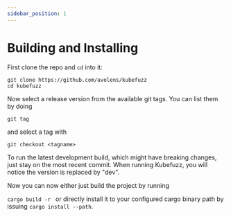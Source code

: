 ```yaml
---
sidebar_position: 1 
---
```


# Building and Installing 

First clone the repo and `cd` into it:

```
git clone https://github.com/avolens/kubefuzz
cd kubefuzz
```

Now select a release version from the available git tags. You can list them by doing

```
git tag
```

and select a tag with

```
git checkout <tagname>
```

To run the latest development build, which might have breaking changes, just stay on the most recent commit. When running Kubefuzz, you will notice the version is replaced by "dev".

Now you can now either just build the project by running

`cargo build -r ` or directly install it to your configured cargo binary path by issuing
`cargo install --path`.
